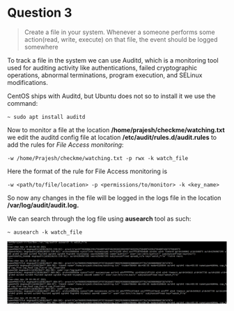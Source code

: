 # Question 3

> Create a file in your system. Whenever a someone performs some action(read, write, execute) on that file, the event should be logged somewhere

To track a file in the system we can use Auditd, which is a monitoring tool used for auditing activity like authentications, failed cryptographic operations, abnormal terminations, program execution, and SELinux modifications. 

CentOS ships with Auditd, but Ubuntu does not so to install it we use the command:

```
~ sudo apt install auditd
```

Now to monitor a file at the location **/home/prajesh/checkme/watching.txt** we edit the auditd config file at location **/etc/audit/rules.d/audit.rules** to add the rules for *File Access monitoring*:

```
-w /home/Prajesh/checkme/watching.txt -p rwx -k watch_file
```

Here the format of the rule for File Access monitoring is

```
-w <path/to/file/location> -p <permissions/to/monitor> -k <key_name>
```

So now any changes in the file will be logged in the logs file in the location **/var/log/audit/audit.log.**

We can search through the log file using **ausearch** tool as such:

```
~ ausearch -k watch_file
```

![log](screenshots/Screenshot%202021-11-28%20161357.png)